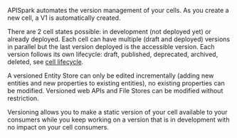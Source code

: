 APISpark automates the version management of your cells. As you create a new cell, a V1 is automatically created.

There are 2 cell states possible: in development (not deployed yet) or already deployed. Each cell can have multiple (draft and deployed) versions in parallel but the last version deployed is the accessible version.
Each version follows its own lifecycle: draft, published, deprecated, archived, deleted, see [cell lifecycle](technical-resources/apispark/guide/explore/cell-lifecycle "cell lifecycle").

A versioned Entity Store can only be edited incrementally (adding new entities and new properties to existing entities), no existing properties can be modified. Versioned web APIs and File Stores can be modified without restriction.

Versioning allows you to make a static version of your cell available to your consumers while you keep working on a version that is in development with no impact on your cell consumers.
